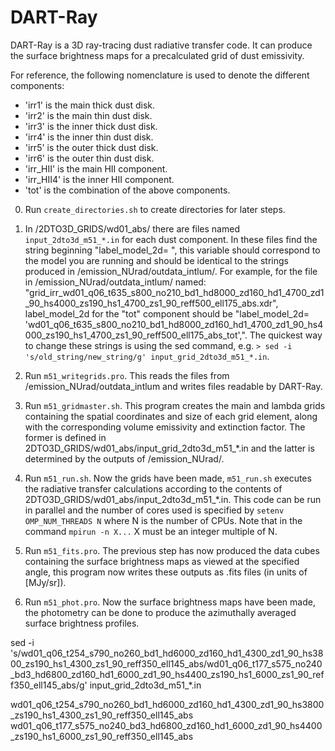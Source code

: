 # DART-Ray

DART-Ray is a 3D ray-tracing dust radiative transfer code. It can produce the surface brightness maps for a precalculated grid of dust emissivity.

For reference, the following nomenclature is used to denote the different components:
- 'irr1' is the main thick dust disk.
- 'irr2' is the main thin dust disk.
- 'irr3' is the inner thick dust disk.
- 'irr4' is the inner thin dust disk.
- 'irr5' is the outer thick dust disk.
- 'irr6' is the outer thin dust disk.
- 'irr_HII' is the main HII component.
- 'irr_HII4' is the inner HII component.
- 'tot' is the combination of the above components.


0. Run `create_directories.sh` to create directories for later steps.

1. In /2DTO3D_GRIDS/wd01_abs/ there are files named `input_2dto3d_m51_*.in` for each dust component. In these files find the string beginning "label_model_2d= ", this variable should correspond to the model you are running and should be identical to the strings produced in /emission_NUrad/outdata_intlum/. For example, for the file in /emission_NUrad/outdata_intlum/ named: "grid_irr_wd01_q06_t635_s800_no210_bd1_hd8000_zd160_hd1_4700_zd1_90_hs4000_zs190_hs1_4700_zs1_90_reff500_ell175_abs.xdr", label_model_2d for the "tot" component should be "label_model_2d= 'wd01_q06_t635_s800_no210_bd1_hd8000_zd160_hd1_4700_zd1_90_hs4000_zs190_hs1_4700_zs1_90_reff500_ell175_abs_tot',".
The quickest way to change these strings is using the sed command, e.g. `> sed -i 's/old_string/new_string/g' input_grid_2dto3d_m51_*.in`.

1. Run `m51_writegrids.pro`. This reads the files from /emission_NUrad/outdata_intlum and writes files readable by DART-Ray.

2. Run `m51_gridmaster.sh`. This program creates the main and lambda grids containing the spatial coordinates and size of each grid element, along with the corresponding volume emissivity and extinction factor. The former is defined in 2DTO3D_GRIDS/wd01_abs/input_grid_2dto3d_m51_*.in and the latter is determined by the outputs of /emission_NUrad/.

3. Run `m51_run.sh`. Now the grids have been made, `m51_run.sh` executes the radiative transfer calculations according to the contents of 2DTO3D_GRIDS/wd01_abs/input_2dto3d_m51_*.in. This code can be run in parallel and the number of cores used is specified by `setenv OMP_NUM_THREADS N` where N is the number of CPUs. Note that in the command `mpirun -n X...` X must be an integer multiple of N.

4. Run `m51_fits.pro`. The previous step has now produced the data cubes containing the surface brightness maps as viewed at the specified angle, this program now writes these outputs as .fits files (in units of [MJy/sr]).

5. Run `m51_phot.pro`. Now the surface brightness maps have been made, the photometry can be done to produce the azimuthally averaged surface brightness profiles.


sed -i 's/wd01_q06_t254_s790_no260_bd1_hd6000_zd160_hd1_4300_zd1_90_hs3800_zs190_hs1_4300_zs1_90_reff350_ell145_abs/wd01_q06_t177_s575_no240_bd3_hd6800_zd160_hd1_6000_zd1_90_hs4400_zs190_hs1_6000_zs1_90_reff350_ell145_abs/g' input_grid_2dto3d_m51_*.in

wd01_q06_t254_s790_no260_bd1_hd6000_zd160_hd1_4300_zd1_90_hs3800_zs190_hs1_4300_zs1_90_reff350_ell145_abs
wd01_q06_t177_s575_no240_bd3_hd6800_zd160_hd1_6000_zd1_90_hs4400_zs190_hs1_6000_zs1_90_reff350_ell145_abs